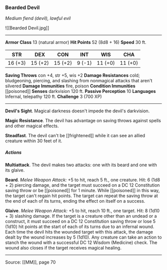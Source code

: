 ### Bearded Devil
_Medium fiend (devil), lawful evil_

![[Bearded Devil.jpg]]




---

**Armor Class** 13 (natural armor)
**Hit Points** 52 (8d8 + 16)
**Speed** 30 ft.

| STR     | DEX     | CON     | INT     | WIS     | CHA     |
|---------|---------|---------|---------|---------|---------|
| 16 (+3) | 15 (+2) | 15 (+2) | 9 (-1) | 11 (+0) | 11 (+0) |

**Saving Throws** con +4, str +5, wis +2
**Damage Resistances** cold; bludgeoning, piercing, and slashing from nonmagical attacks that aren't silvered
**Damage Immunities** fire, poison
**Condition Immunities** [[poisoned]]
**Senses** darkvision 120 ft.
**Passive Perception** 10
**Languages** Infernal, telepathy 120 ft.
**Challenge** 3 (700 XP)

---

**Devil's Sight**. Magical darkness doesn't impede the devil's darkvision.

**Magic Resistance**. The devil has advantage on saving throws against spells and other magical effects.

**Steadfast**. The devil can't be [[frightened]] while it can see an allied creature within 30 feet of it.

##### Actions
**Multiattack**. The devil makes two attacks: one with its beard and one with its glaive.

**Beard**. _Melee Weapon Attack:_ +5 to hit, reach 5 ft., one creature. Hit: 6 (1d8 + 2) piercing damage, and the target must succeed on a DC 12 Constitution saving throw or be [[poisoned]] for 1 minute. While [[poisoned]] in this way, the target can't regain hit points. The target can repeat the saving throw at the end of each of its turns, ending the effect on itself on a success.

**Glaive**. _Melee Weapon Attack:_ +5 to hit, reach 10 ft., one target. Hit: 8 (1d10 + 3) slashing damage. If the target is a creature other than an undead or a construct, it must succeed on a DC 12 Constitution saving throw or lose 5 (1d10) hit points at the start of each of its turns due to an infernal wound. Each time the devil hits the wounded target with this attack, the damage dealt by the wound increases by 5 (1d10). Any creature can take an action to stanch the wound with a successful DC 12 Wisdom (Medicine) check. The wound also closes if the target receives magical healing.


---

Source: [[MM]], page 70